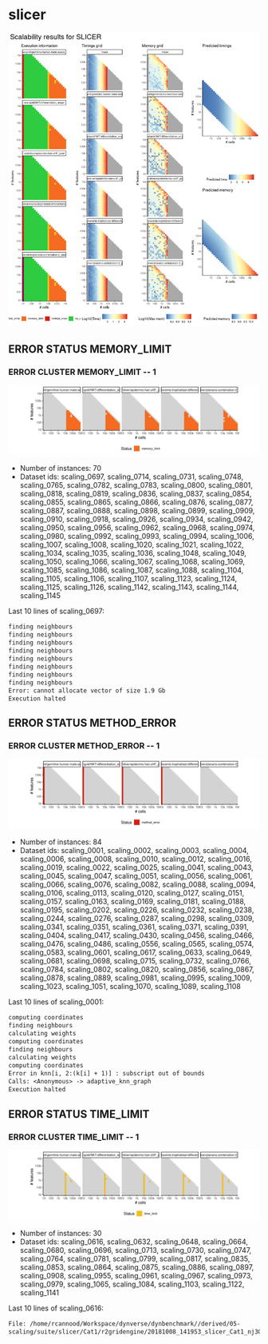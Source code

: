 # slicer
![Overview](slicer.png)

## ERROR STATUS MEMORY_LIMIT

### ERROR CLUSTER MEMORY_LIMIT -- 1
![Cluster plot](error_class_plots/slicer_memory_limit_1.png)

 * Number of instances: 70
 * Dataset ids: scaling_0697, scaling_0714, scaling_0731, scaling_0748, scaling_0765, scaling_0782, scaling_0783, scaling_0800, scaling_0801, scaling_0818, scaling_0819, scaling_0836, scaling_0837, scaling_0854, scaling_0855, scaling_0865, scaling_0866, scaling_0876, scaling_0877, scaling_0887, scaling_0888, scaling_0898, scaling_0899, scaling_0909, scaling_0910, scaling_0918, scaling_0926, scaling_0934, scaling_0942, scaling_0950, scaling_0956, scaling_0962, scaling_0968, scaling_0974, scaling_0980, scaling_0992, scaling_0993, scaling_0994, scaling_1006, scaling_1007, scaling_1008, scaling_1020, scaling_1021, scaling_1022, scaling_1034, scaling_1035, scaling_1036, scaling_1048, scaling_1049, scaling_1050, scaling_1066, scaling_1067, scaling_1068, scaling_1069, scaling_1085, scaling_1086, scaling_1087, scaling_1088, scaling_1104, scaling_1105, scaling_1106, scaling_1107, scaling_1123, scaling_1124, scaling_1125, scaling_1126, scaling_1142, scaling_1143, scaling_1144, scaling_1145

Last 10 lines of scaling_0697:
```
finding neighbours
finding neighbours
finding neighbours
finding neighbours
finding neighbours
finding neighbours
finding neighbours
finding neighbours
Error: cannot allocate vector of size 1.9 Gb
Execution halted
```

## ERROR STATUS METHOD_ERROR

### ERROR CLUSTER METHOD_ERROR -- 1
![Cluster plot](error_class_plots/slicer_method_error_1.png)

 * Number of instances: 84
 * Dataset ids: scaling_0001, scaling_0002, scaling_0003, scaling_0004, scaling_0006, scaling_0008, scaling_0010, scaling_0012, scaling_0016, scaling_0019, scaling_0022, scaling_0025, scaling_0041, scaling_0043, scaling_0045, scaling_0047, scaling_0051, scaling_0056, scaling_0061, scaling_0066, scaling_0076, scaling_0082, scaling_0088, scaling_0094, scaling_0106, scaling_0113, scaling_0120, scaling_0127, scaling_0151, scaling_0157, scaling_0163, scaling_0169, scaling_0181, scaling_0188, scaling_0195, scaling_0202, scaling_0226, scaling_0232, scaling_0238, scaling_0244, scaling_0276, scaling_0287, scaling_0298, scaling_0309, scaling_0341, scaling_0351, scaling_0361, scaling_0371, scaling_0391, scaling_0404, scaling_0417, scaling_0430, scaling_0456, scaling_0466, scaling_0476, scaling_0486, scaling_0556, scaling_0565, scaling_0574, scaling_0583, scaling_0601, scaling_0617, scaling_0633, scaling_0649, scaling_0681, scaling_0698, scaling_0715, scaling_0732, scaling_0766, scaling_0784, scaling_0802, scaling_0820, scaling_0856, scaling_0867, scaling_0878, scaling_0889, scaling_0981, scaling_0995, scaling_1009, scaling_1023, scaling_1051, scaling_1070, scaling_1089, scaling_1108

Last 10 lines of scaling_0001:
```
computing coordinates
finding neighbours
calculating weights
computing coordinates
finding neighbours
calculating weights
computing coordinates
Error in knn[i, 2:(k[i] + 1)] : subscript out of bounds
Calls: <Anonymous> -> adaptive_knn_graph
Execution halted
```

## ERROR STATUS TIME_LIMIT

### ERROR CLUSTER TIME_LIMIT -- 1
![Cluster plot](error_class_plots/slicer_time_limit_1.png)

 * Number of instances: 30
 * Dataset ids: scaling_0616, scaling_0632, scaling_0648, scaling_0664, scaling_0680, scaling_0696, scaling_0713, scaling_0730, scaling_0747, scaling_0764, scaling_0781, scaling_0799, scaling_0817, scaling_0835, scaling_0853, scaling_0864, scaling_0875, scaling_0886, scaling_0897, scaling_0908, scaling_0955, scaling_0961, scaling_0967, scaling_0973, scaling_0979, scaling_1065, scaling_1084, scaling_1103, scaling_1122, scaling_1141

Last 10 lines of scaling_0616:
```
File: /home/rcannood/Workspace/dynverse/dynbenchmark//derived/05-scaling/suite/slicer/Cat1/r2gridengine/20181008_141953_slicer_Cat1_nj3Ocy4nYt/log/log.616.e.txt
```


